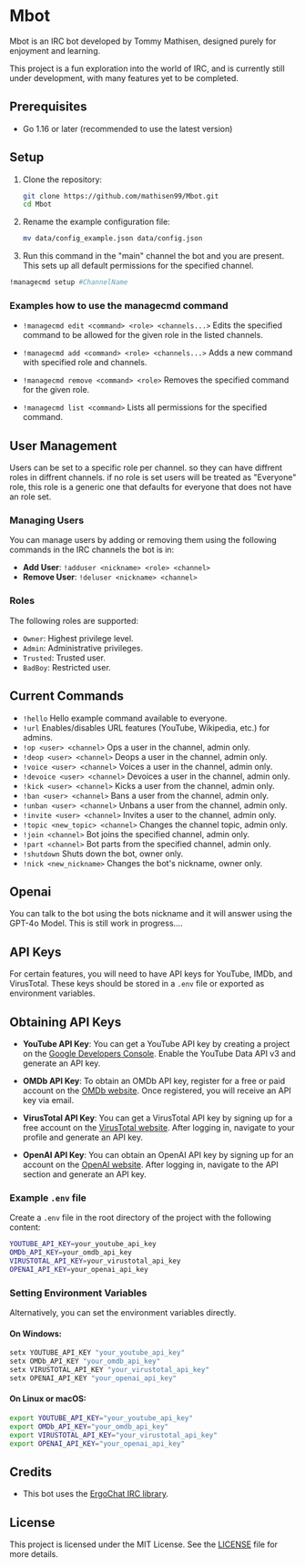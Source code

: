 # Mbot

Mbot is an IRC bot developed by Tommy Mathisen, designed purely for enjoyment and learning.

This project is a fun exploration into the world of IRC, and is currently still under development, with many features yet to be completed.

## Prerequisites

- Go 1.16 or later (recommended to use the latest version)

## Setup

1. Clone the repository:
    ```sh
    git clone https://github.com/mathisen99/Mbot.git
    cd Mbot
    ```

2. Rename the example configuration file:
    ```sh
    mv data/config_example.json data/config.json
    ```

3. Run this command in the "main" channel the bot and you are present.
   This sets up all default permissions for the specified channel.
```sh
!managecmd setup #ChannelName
```
### Examples how to use the managecmd command
 
- `!managecmd edit <command> <role> <channels...>`
Edits the specified command to be allowed for the given role in the listed channels.

- `!managecmd add <command> <role> <channels...>`
Adds a new command with specified role and channels.

- `!managecmd remove <command> <role>`
Removes the specified command for the given role.

- `!managecmd list <command>`
Lists all permissions for the specified command.



## User Management
Users can be set to a specific role per channel. so they can have diffrent roles in diffrent channels. if no role is set users will be treated as "Everyone" role, this role is a generic one that defaults for everyone that does not have an role set.

### Managing Users

You can manage users by adding or removing them using the following commands in the IRC channels the bot is in:

- **Add User**: `!adduser <nickname> <role> <channel>`
- **Remove User**: `!deluser <nickname> <channel>`

### Roles

The following roles are supported:

- `Owner`: Highest privilege level.
- `Admin`: Administrative privileges.
- `Trusted`: Trusted user.
- `BadBoy`: Restricted user.

## Current Commands

- `!hello` Hello example command available to everyone.
- `!url` Enables/disables URL features (YouTube, Wikipedia, etc.) for admins.
- `!op <user> <channel>` Ops a user in the channel, admin only.
- `!deop <user> <channel>` Deops a user in the channel, admin only.
- `!voice <user> <channel>` Voices a user in the channel, admin only.
- `!devoice <user> <channel>` Devoices a user in the channel, admin only.
- `!kick <user> <channel>` Kicks a user from the channel, admin only.
- `!ban <user> <channel>` Bans a user from the channel, admin only.
- `!unban <user> <channel>` Unbans a user from the channel, admin only.
- `!invite <user> <channel>` Invites a user to the channel, admin only.
- `!topic <new_topic> <channel>` Changes the channel topic, admin only.
- `!join <channel>` Bot joins the specified channel, admin only.
- `!part <channel>` Bot parts from the specified channel, admin only.
- `!shutdown` Shuts down the bot, owner only.
- `!nick <new_nickname>` Changes the bot's nickname, owner only.

## Openai

You can talk to the bot using the bots nickname and it will answer using the GPT-4o Model.
This is still work in progress....

## API Keys

For certain features, you will need to have API keys for YouTube, IMDb, and VirusTotal. These keys should be stored in a `.env` file or exported as environment variables.

## Obtaining API Keys

- **YouTube API Key**: You can get a YouTube API key by creating a project on the [Google Developers Console](https://console.developers.google.com/). Enable the YouTube Data API v3 and generate an API key.

- **OMDb API Key**: To obtain an OMDb API key, register for a free or paid account on the [OMDb website](https://www.omdbapi.com/apikey.aspx). Once registered, you will receive an API key via email.

- **VirusTotal API Key**: You can get a VirusTotal API key by signing up for a free account on the [VirusTotal website](https://www.virustotal.com/). After logging in, navigate to your profile and generate an API key.

- **OpenAI API Key**: You can obtain an OpenAI API key by signing up for an account on the [OpenAI website](https://www.openai.com/). After logging in, navigate to the API section and generate an API key.

### Example `.env` file

Create a `.env` file in the root directory of the project with the following content:

```sh
YOUTUBE_API_KEY=your_youtube_api_key
OMDb_API_KEY=your_omdb_api_key
VIRUSTOTAL_API_KEY=your_virustotal_api_key
OPENAI_API_KEY=your_openai_api_key
```

### Setting Environment Variables

Alternatively, you can set the environment variables directly.

#### On Windows:

```sh
setx YOUTUBE_API_KEY "your_youtube_api_key"
setx OMDb_API_KEY "your_omdb_api_key"
setx VIRUSTOTAL_API_KEY "your_virustotal_api_key"
setx OPENAI_API_KEY "your_openai_api_key"
```

#### On Linux or macOS:

```bash
export YOUTUBE_API_KEY="your_youtube_api_key"
export OMDb_API_KEY="your_omdb_api_key"
export VIRUSTOTAL_API_KEY="your_virustotal_api_key"
export OPENAI_API_KEY="your_openai_api_key"
```
## Credits

- This bot uses the [ErgoChat IRC library](https://github.com/ergochat/ergo).

## License

This project is licensed under the MIT License. See the [LICENSE](./LICENSE) file for more details.

